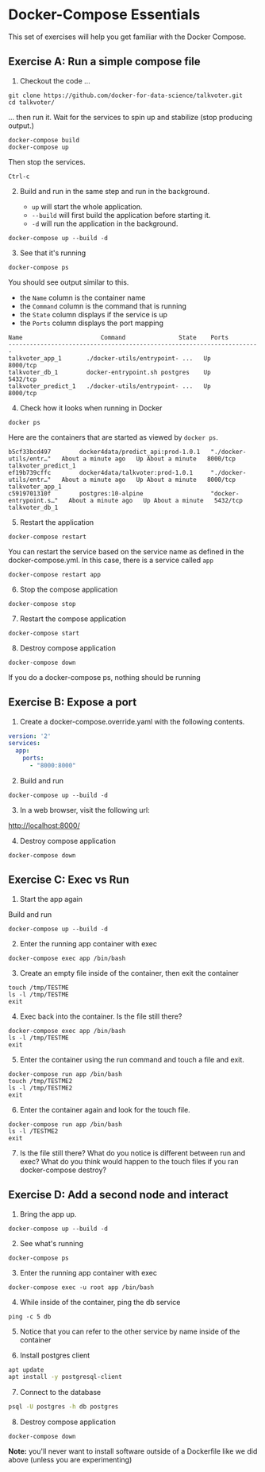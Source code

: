 # Docker-Compose Essentials

This set of exercises will help you get familiar with the Docker Compose.

## Exercise A: Run a simple compose file

1. Checkout the code ...

```command
git clone https://github.com/docker-for-data-science/talkvoter.git
cd talkvoter/
```

... then run it.  Wait for the services to spin up and stabilize (stop producing output.)

```command
docker-compose build
docker-compose up
```

Then stop the services.

```command
Ctrl-c
```

2. Build and run in the same step and run in the background.

   - `up` will start the whole application.
   - `--build` will first build the application before starting it.
   - `-d` will run the application in the background.


```command
docker-compose up --build -d
```

3. See that it's running

```command
docker-compose ps
```

You should see output similar to this.
 - the `Name` column is the container name
 - the `Command` column is the command that is running
 - the `State` column displays if the service is up
 - the `Ports` column displays the port mapping

```command
Name                      Command               State    Ports
-----------------------------------------------------------------------
talkvoter_app_1       ./docker-utils/entrypoint- ...   Up      8000/tcp
talkvoter_db_1        docker-entrypoint.sh postgres    Up      5432/tcp
talkvoter_predict_1   ./docker-utils/entrypoint- ...   Up      8000/tcp

```

4. Check how it looks when running in Docker

```command
docker ps
```

Here are the containers that are started as viewed by `docker ps`.

```command
b5cf33bcd497        docker4data/predict_api:prod-1.0.1   "./docker-utils/entr…"   About a minute ago   Up About a minute   8000/tcp            talkvoter_predict_1
ef19b739cffc        docker4data/talkvoter:prod-1.0.1     "./docker-utils/entr…"   About a minute ago   Up About a minute   8000/tcp            talkvoter_app_1
c5919701310f        postgres:10-alpine                   "docker-entrypoint.s…"   About a minute ago   Up About a minute   5432/tcp            talkvoter_db_1
```

5. Restart the application

```command
docker-compose restart
```

You can restart the service based on the service name as defined in the docker-compose.yml.  In this case, there is a service called `app`

```command
docker-compose restart app
```

6. Stop the compose application

```command
docker-compose stop
```

7. Restart the compose application

```command
docker-compose start
```

8. Destroy compose application

```command
docker-compose down
```

If you do a docker-compose ps, nothing should be running

## Exercise B: Expose a port

1. Create a docker-compose.override.yaml with the following contents.

```yaml
version: '2'
services:
  app:
    ports:
      - "8000:8000"
```

2. Build and run

```command
docker-compose up --build -d
```

3. In a web browser, visit the following url:

[http://localhost:8000/](http://localhost:8000/)

4. Destroy compose application

```command
docker-compose down
```


## Exercise C: Exec vs Run

1. Start the app again

Build and run

```command
docker-compose up --build -d
```

2. Enter the running app container with exec

```command
docker-compose exec app /bin/bash
```

3. Create an empty file inside of the container, then exit the container

```command
touch /tmp/TESTME
ls -l /tmp/TESTME
exit
```

4. Exec back into the container.  Is the file still there?

```command
docker-compose exec app /bin/bash
ls -l /tmp/TESTME
exit
```

5. Enter the container using the run command and touch a file and exit.

```command
docker-compose run app /bin/bash
touch /tmp/TESTME2
ls -l /tmp/TESTME2
exit
```

6. Enter the container again and look for the touch file.

```command
docker-compose run app /bin/bash
ls -l /TESTME2
exit
```

7. Is the file still there?  What do you notice is different between run and exec?
What do you think would happen to the touch files if you ran docker-compose destroy?


## Exercise D: Add a second node and interact

1. Bring the app up.

```command
docker-compose up --build -d
```

2. See what's running

```command
docker-compose ps
```

3. Enter the running app container with exec

```command
docker-compose exec -u root app /bin/bash
```

4. While inside of the container, ping the db service

```command
ping -c 5 db
```

5. Notice that you can refer to the other service by name inside of the container

6. Install postgres client

```bash
apt update
apt install -y postgresql-client
```

7. Connect to the database

```bash
psql -U postgres -h db postgres
```

8. Destroy compose application

```command
docker-compose down
```

**Note:** you'll never want to install software outside of a Dockerfile
like we did above (unless you are experimenting)
